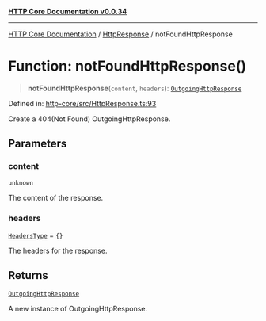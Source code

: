 [**HTTP Core Documentation v0.0.34**](../../README.md)

***

[HTTP Core Documentation](../../modules.md) / [HttpResponse](../README.md) / notFoundHttpResponse

# Function: notFoundHttpResponse()

> **notFoundHttpResponse**(`content`, `headers`): [`OutgoingHttpResponse`](../../OutgoingHttpResponse/classes/OutgoingHttpResponse.md)

Defined in: [http-core/src/HttpResponse.ts:93](https://github.com/stonemjs/http-core/blob/1848d2cc8e9419d9e370ae707c528a45d3c2ac5a/src/HttpResponse.ts#L93)

Create a 404(Not Found) OutgoingHttpResponse.

## Parameters

### content

`unknown`

The content of the response.

### headers

[`HeadersType`](../../declarations/type-aliases/HeadersType.md) = `{}`

The headers for the response.

## Returns

[`OutgoingHttpResponse`](../../OutgoingHttpResponse/classes/OutgoingHttpResponse.md)

A new instance of OutgoingHttpResponse.
